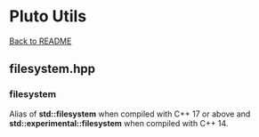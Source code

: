 # Pluto Utils
[Back to README](https://www.github.com/Stephen-ODriscoll/PlutoUtils/blob/main/README.md#documentation)

## filesystem.hpp

### filesystem
Alias of **std::filesystem** when compiled with C++ 17 or above and **std::experimental::filesystem** when compiled with C++ 14.
